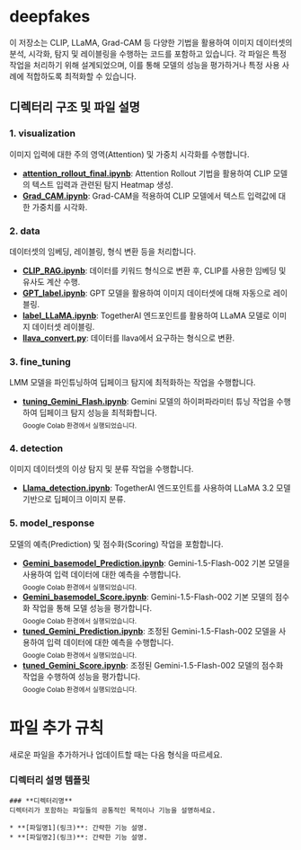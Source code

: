 # deepfakes
이 저장소는 CLIP, LLaMA, Grad-CAM 등 다양한 기법을 활용하여 이미지 데이터셋의 분석, 시각화, 탐지 및 레이블링을 수행하는 코드를 포함하고 있습니다. 각 파일은 특정 작업을 처리하기 위해 설계되었으며, 이를 통해 모델의 성능을 평가하거나 특정 사용 사례에 적합하도록 최적화할 수 있습니다.

## 디렉터리 구조 및 파일 설명
### 1. visualization
이미지 입력에 대한 주의 영역(Attention) 및 가중치 시각화를 수행합니다.

* **[attention_rollout_final.ipynb](https://github.com/KimEunOh/deepfakes/blob/main/visualization/attention_rollout_final.ipynb)**: Attention Rollout 기법을 활용하여 CLIP 모델의 텍스트 입력과 관련된 탐지 Heatmap 생성.
* **[Grad_CAM.ipynb](https://github.com/KimEunOh/deepfakes/blob/main/visualization/Grad_CAM.ipynb)**: Grad-CAM을 적용하여 CLIP 모델에서 텍스트 입력값에 대한 가중치를 시각화.
### 2. data
데이터셋의 임베딩, 레이블링, 형식 변환 등을 처리합니다.

* **[CLIP_RAG.ipynb](https://github.com/KimEunOh/deepfakes/blob/main/data/CLIP_RAG.ipynb)**: 데이터를 키워드 형식으로 변환 후, CLIP를 사용한 임베딩 및 유사도 계산 수행.
* **[GPT_label.ipynb](https://github.com/KimEunOh/deepfakes/blob/main/data/GPT_label.ipynb)**: GPT 모델을 활용하여 이미지 데이터셋에 대해 자동으로 레이블링.
* **[label_LLaMA.ipynb](https://github.com/KimEunOh/deepfakes/blob/main/data/label_LLaMA.ipynb)**: TogetherAI 엔드포인트를 활용하여 LLaMA 모델로 이미지 데이터셋 레이블링.
* **[llava_convert.py](https://github.com/KimEunOh/deepfakes/blob/main/data/llava_convert.py)**: 데이터를 llava에서 요구하는 형식으로 변환.
### 3. fine_tuning
LMM 모델을 파인튜닝하여 딥페이크 탐지에 최적화하는 작업을 수행합니다.

* **[tuning_Gemini_Flash.ipynb](https://github.com/KimEunOh/deepfakes/blob/main/fine_tuning/tuning_Gemini_Flash.ipynb)**: Gemini 모델의 하이퍼파라미터 튜닝 작업을 수행하여 딥페이크 탐지 성능을 최적화합니다.  
  <sub>Google Colab 환경에서 실행되었습니다.</sub>
  
### 4. detection
이미지 데이터셋의 이상 탐지 및 분류 작업을 수행합니다. 

* **[Llama_detection.ipynb](https://github.com/KimEunOh/deepfakes/blob/main/detection/Llama_detection.ipynb)**: TogetherAI 엔드포인트를 사용하여 LLaMA 3.2 모델 기반으로 딥페이크 이미지 분류.

### 5. **model_response**
모델의 예측(Prediction) 및 점수화(Scoring) 작업을 포함합니다.

* **[Gemini_basemodel_Prediction.ipynb](https://github.com/KimEunOh/deepfakes/blob/main/response_model/Gemini_basemodel_Prediction.ipynb)**: Gemini-1.5-Flash-002 기본 모델을 사용하여 입력 데이터에 대한 예측을 수행합니다.  
  <sub>Google Colab 환경에서 실행되었습니다.</sub>
* **[Gemini_basemodel_Score.ipynb](https://github.com/KimEunOh/deepfakes/blob/main/response_model/Gemini_basemodel_Score.ipynb)**: Gemini-1.5-Flash-002 기본 모델의 점수화 작업을 통해 모델 성능을 평가합니다.  
  <sub>Google Colab 환경에서 실행되었습니다.</sub>
* **[tuned_Gemini_Prediction.ipynb](https://github.com/KimEunOh/deepfakes/blob/main/response_model/tuned_Gemini_Prediction.ipynb)**: 조정된 Gemini-1.5-Flash-002 모델을 사용하여 입력 데이터에 대한 예측을 수행합니다.  
  <sub>Google Colab 환경에서 실행되었습니다.</sub>
* **[tuned_Gemini_Score.ipynb](https://github.com/KimEunOh/deepfakes/blob/main/response_model/tuned_Gemini_Score.ipynb)**: 조정된 Gemini-1.5-Flash-002 모델의 점수화 작업을 수행하여 성능을 평가합니다.  
  <sub>Google Colab 환경에서 실행되었습니다.</sub>
  
# 파일 추가 규칙
새로운 파일을 추가하거나 업데이트할 때는 다음 형식을 따르세요.
### 디렉터리 설명 템플릿
 ```
### **디렉터리명**
디렉터리가 포함하는 파일들의 공통적인 목적이나 기능을 설명하세요.

* **[파일명1](링크)**: 간략한 기능 설명.
* **[파일명2](링크)**: 간략한 기능 설명.
```

